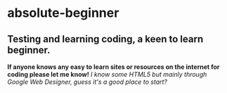 # absolute-beginner
## Testing and learning coding, a keen to learn beginner. 
**If anyone knows any easy to learn sites or resources on the internet for coding please let me know!**
*I know some HTML5 but mainly through Google Web Designer, guess it's a good place to start?*
